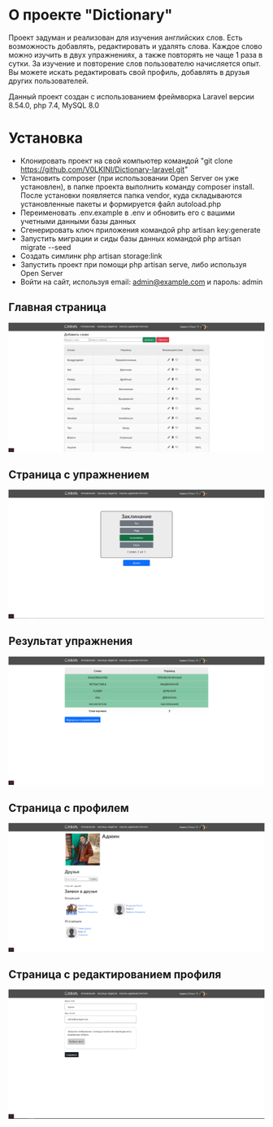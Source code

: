 # О проекте "Dictionary"

Проект задуман и реализован для изучения английских слов. Есть возможность добавлять, редактировать и удалять слова.
Каждое слово можно изучить в двух упражнениях, а также повторять не чаще 1 раза в сутки. За изучение и повторение слов
пользователю начисляется опыт. Вы можете искать редактировать свой профиль, добавлять в друзья других пользователей.

Данный проект создан с использованием фреймворка Laravel версии 8.54.0, 
php 7.4, MySQL 8.0

# Установка

- Клонировать проект на свой компьютер командой "git clone https://github.com/V0LKINI/Dictionary-laravel.git"
- Установить composer (при использовании Open Server он уже установлен), в папке проекта выполнить команду 
  composer install. После установки появляется папка vendor, куда складываются установленные пакеты и формируется файл 
  autoload.php
- Переименовать .env.example в .env и обновить его с вашими учетными данными базы данных
- Сгенерировать ключ приложения командой php artisan key:generate
- Запустить миграции и сиды базы данных командой php artisan migrate --seed
- Создать симлинк php artisan storage:link
- Запустить проект при помощи php artisan serve, либо используя Open Server
- Войти на сайт, используя email: admin@example.com и пароль: admin

## Главная страница

![Main page](https://github.com/V0LKINI/Dictionary-laravel/blob/main/public/img/mainPage.PNG)

## Страница с упражнением
![Exercise page](https://github.com/V0LKINI/Dictionary-laravel/blob/main/public/img/exercisePage.PNG)

## Результат упражнения
![Exercise results page](https://github.com/V0LKINI/Dictionary-laravel/blob/main/public/img/exerciseResultsPage.PNG)

## Страница с профилем
![Exercise page](https://github.com/V0LKINI/Dictionary-laravel/blob/main/public/img/profilePage.PNG)

## Страница с редактированием профиля
![Exercise results page](https://github.com/V0LKINI/Dictionary-laravel/blob/main/public/img/profileEditPage.PNG)
